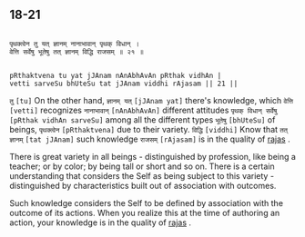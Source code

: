 ## 18-21


```shloka-sa

पृथक्त्वेन तु यत् ज्ञानम् नानाभावान् पृथक् विधान् ।
वेत्ति सर्वेषु भूतेषु तत् ज्ञानम् विद्धि राजसम् ॥ २१ ॥

```
```shloka-sa-hk

pRthaktvena tu yat jJAnam nAnAbhAvAn pRthak vidhAn |
vetti sarveSu bhUteSu tat jJAnam viddhi rAjasam || 21 ||

```
`तु` `[tu]` On the other hand, `ज्ञानम् यत्` `[jJAnam yat]` there's knowledge, which `वेत्ति` `[vetti]` recognizes `नानाभावान्` `[nAnAbhAvAn]` different attitudes `पृथक् विधान् सर्वेषु` `[pRthak vidhAn sarveSu]` among all the different types `भूतेषु` `[bhUteSu]` of beings, `पृथक्त्वेन` `[pRthaktvena]` due to their variety. `विद्धि` `[viddhi]` Know that `तत् ज्ञानम्` `[tat jJAnam]` such knowledge `राजसम्` `[rAjasam]` is in the quality of 
[rajas](rajas)
.

There is great variety in all beings - distinguished by profession, like being a teacher; or by color; by being tall or short and so on. There is a certain understanding that considers the Self as being subject to this variety - distinguished by characteristics built out of association with outcomes. 

Such knowledge considers the Self to be defined by association with the outcome of its actions. When you realize this at the time of authoring an action, your knowledge is in the quality of 
[rajas](rajas)
.


